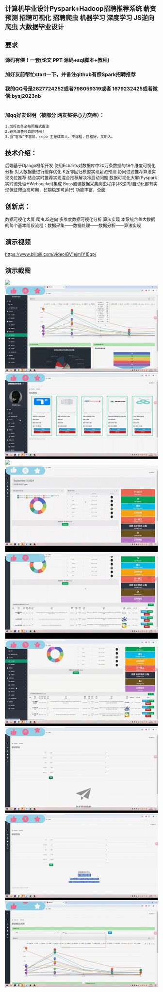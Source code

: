 ## 计算机毕业设计Pyspark+Hadoop招聘推荐系统 薪资预测 招聘可视化 招聘爬虫 机器学习 深度学习 JS逆向爬虫 大数据毕业设计

## 要求
### 源码有偿！一套(论文 PPT 源码+sql脚本+教程)

### 
### 加好友前帮忙start一下，并备注github有偿Spark招聘推荐
### 我的QQ号是2827724252或者798059319或者 1679232425或者微信:bysj2023nb

# 

### 加qq好友说明（被部分 网友整得心力交瘁）：
    1.加好友务必按照格式备注
    2.避免浪费各自的时间！
    3.当“客服”不容易，repo 主是体面人，不爆粗，性格好，文明人。

## 技术介绍：
后端基于Django框架开发
使用Echarts对数据库中20万条数据的19个维度可视化分析
对大数据量进行缓存优化
K近邻回归模型实现薪资预测
协同过滤推荐算法实现岗位推荐
结合实时推荐实现混合推荐解决冷启动问题
数据可视化大屏(Pyspark实时流处理➕Websocket)集成
Boss直骗数据采集爬虫程序(JS逆向/自动化都有实现保证爬虫高可用，长期稳定可运行)
功能丰富，全面
## 创新点：
数据可视化大屏
爬虫JS逆向
多维度数据可视化分析
算法实现
本系统含盖大数据的每个基本阶段流程：数据采集——数据处理——数据分析——算法实现
## 演示视频
https://www.bilibili.com/video/BV1ejm1Y1Eqp/
## 演示截图
![](1.png)
![](2.png)
![](3.png)
![](4.png)
![](5.png)
![](6.png)
![](7.png)
![](8.png)
![](9.png)
![](10.png)



